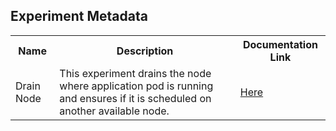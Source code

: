## Experiment Metadata

<table>
<tr>
<th> Name </th>
<th> Description </th>
<th> Documentation Link </th>
</tr>
<tr>
 <td> Drain Node </td>
 <td> This experiment drains the node where application pod is running and ensures if it is scheduled on another available node. </td>
 <td>  <a href="https://docs.litmuschaos.io/docs/drain-node/"> Here </a> </td>
 </tr>
 </table>
